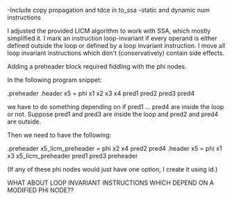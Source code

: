 -Include copy propagation and tdce in to_ssa
-static and dynamic num instructions

I adjusted the provided LICM algorithm to work with SSA, which mostly
simplified it. I mark an instruction loop-invariant if every operand is either
defined outside the loop or defined by a loop invariant instruction. I move all
loop invariant instructions which don't (conservatively) contain side effects.



Adding a preheader block required fiddling with the phi nodes.

In the following program snippet:

.preheader
.header
  x5 = phi x1 x2 x3 x4 pred1 pred2 pred3 pred4

we have to do something depending on if pred1 ... pred4 are inside the loop or not.
Suppose pred1 and pred3 are inside the loop and pred2 and pred4 are outside.

Then we need to have the following:

.preheader
  x5_licm_preheader = phi x2 x4 pred2 pred4
.header
  x5 = phi x1 x3 x5_licm_preheader pred1 pred3 preheader

(If any of these phi nodes would just have one option, I create it using id.)



WHAT ABOUT LOOP INVARIANT INSTRUCTIONS WHICH DEPEND ON A MODIFIED PHI NODE??
